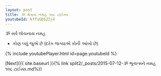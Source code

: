 ```yaml
---
layout: post
title: ૐ ક્ષેત્રાય નમહ ૧૦૮ ટાઈમ્સ
youtubeId: kffsGDS2Ij4
---
```

 
 
 ૐ સર્વ લોચનાય નમહ  
 
 -  કોણ બધું જુએ છે (દરેક જગ્યાએ કોની આંખો છે) 
 
  
 
  
 
 
 
 
 
 


{% include youtubePlayer.html id=page.youtubeId %}
 
[Next]({{ site.baseurl }}{% link  split2/_posts/2015-07-12-ૐ ભૂતાત્મને નમહ ૧૦૮ ટાઈમ્સ.md%})
 
